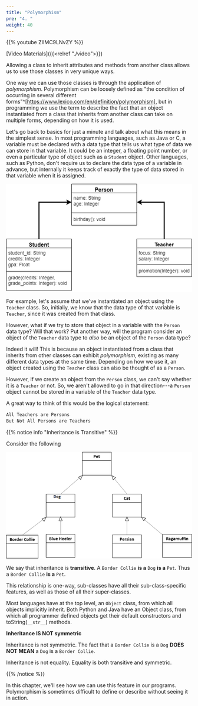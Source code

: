 ```yaml
---
title: "Polymorphism"
pre: "4. "
weight: 40
---
```


{{% youtube ZIIMC9LNvZY %}}

[Video Materials]({{<relref "./video">}})

Allowing a class to inherit attributes and methods from another class allows us to use those classes in very unique ways. 

One way we can use those classes is through the application of _polymorphism_. Polymorphism can be loosely defined as "the condition of occurring in several different forms"^[https://www.lexico.com/en/definition/polymorphism], but in programming we use the term to describe the fact that an object instantiated from a class that inherits from another class can take on multiple forms, depending on how it is used.

Let's go back to basics for just a minute and talk about what this means in the simplest sense. In most programming languages, such as Java or C, a variable must be declared with a data type that tells us what type of data we can store in that variable. It could be an integer, a floating point number, or even a particular type of object such as a `Student` object. Other languages, such as Python, don't require us to declare the data type of a variable in advance, but internally it keeps track of exactly the type of data stored in that variable when it is assigned.

![UML Diagram showing Relationship between Student, Person, and Teacher Classes](/images/13-inherit/12.3.uml.png)

For example, let's assume that we've instantiated an object using the `Teacher` class. So, initially, we know that the data type of that variable is `Teacher`, since it was created from that class. 

However, what if we try to store that object in a variable with the `Person` data type? Will that work? Put another way, will the program consider an object of the `Teacher` data type to _also_ be an object of the `Person` data type?

Indeed it will! This is because an object instantiated from a class that inherits from other classes can exhibit _polymorphism_, existing as many different data types at the same time. Depending on how we use it, an object created using the `Teacher` class can also be thought of as a `Person`. 

However, if we create an object from the `Person` class, we can't say whether it is a `Teacher` or not. So, we aren't allowed to go in that direction---a `Person` object cannot be stored in a variable of the `Teacher` data type.

A great way to think of this would be the logical statement:

```tex
All Teachers are Persons
But Not All Persons are Teachers
```

{{% notice info "Inheritance is Transitive" %}}

Consider the following

![UML](/images/13-inherit/transitive.png)

We say that inheritance is **transitive**.  A `Border Collie` **is a** `Dog` **is a** `Pet`.  Thus a `Border Collie` **is a** `Pet`.

This relationship is one-way, sub-classes have all their sub-class-specific  features, as well as those of all their super-classes. 

Most languages have at the top level, an `Object` class, from which all objects implicitly inherit.  Both Python and Java have an Object class, from which all programmer defined objects get their default constructors and toString(`__str__`) methods.

**Inheritance IS NOT symmetric**

Inheritance is not symmetric.  The fact that a `Border Collie` is a `Dog`  **DOES NOT MEAN** a `Dog` is a `Border Collie`.  

Inheritance is not equality. Equality is both transitive and symmetric.

{{% /notice %}}

In this chapter, we'll see how we can use this feature in our programs. Polymorphism is sometimes difficult to define or describe without seeing it in action. 